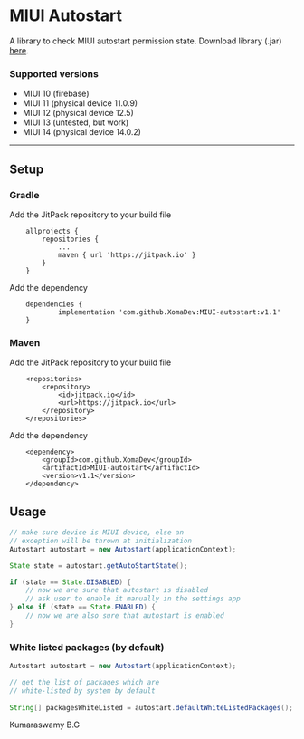 # MIUI Autostart

A library to check MIUI autostart permission state.
Download library (.jar) [here](https://github.com/XomaDev/MIUI-autostart/releases/tag/builds).

### Supported versions

- MIUI 10 (firebase)
- MIUI 11 (physical device 11.0.9)
- MIUI 12 (physical device 12.5)
- MIUI 13 (untested, but work)
- MIUI 14 (physical device 14.0.2)
<hr>

## Setup

### Gradle

Add the JitPack repository to your build file

```
    allprojects {
        repositories {
            ...
            maven { url 'https://jitpack.io' }
        }
    }
```

Add the dependency

```
    dependencies {
	        implementation 'com.github.XomaDev:MIUI-autostart:v1.1'
    }
```

### Maven

Add the JitPack repository to your build file

```
	<repositories>
		<repository>
		    <id>jitpack.io</id>
		    <url>https://jitpack.io</url>
		</repository>
	</repositories>
```

Add the dependency

```
	<dependency>
	    <groupId>com.github.XomaDev</groupId>
	    <artifactId>MIUI-autostart</artifactId>
	    <version>v1.1</version>
	</dependency>
```

## Usage

```java
// make sure device is MIUI device, else an 
// exception will be thrown at initialization
Autostart autostart = new Autostart(applicationContext);

State state = autostart.getAutoStartState();

if (state == State.DISABLED) {
    // now we are sure that autostart is disabled
    // ask user to enable it manually in the settings app    
} else if (state == State.ENABLED) {
    // now we are also sure that autostart is enabled
}
```

### White listed packages (by default)

```java
Autostart autostart = new Autostart(applicationContext);

// get the list of packages which are 
// white-listed by system by default
        
String[] packagesWhiteListed = autostart.defaultWhiteListedPackages();
```

Kumaraswamy B.G
